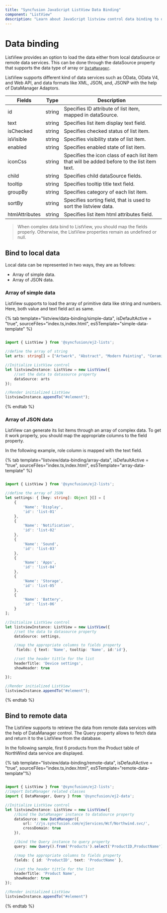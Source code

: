 ```yaml
---
title: "Syncfusion JavaScript ListView Data Binding"
component: "ListView"
description: "Learn about JavaScript listview control data binding to display the list of items from the local array/JSON data or server-side data source using DataManager."
---
```


# Data binding

ListView provides an option to load the data either from local dataSource or remote data services. This can be done through the dataSource property that supports the data type of array or [`DataManager`](../api/data/dataManager/).

ListView supports different kind of data services such as OData, OData V4, and Web API, and data formats like XML, JSON, and, JSONP with the help of DataManager Adaptors.

| Fields | Type | Description |
|------|------|-------------|
| id | string | Specifies ID attribute of list item, mapped in dataSource. |
| text | string | Specifies list item display text field. |
| isChecked | string | Specifies checked status of list item. |
| isVisible | string | Specifies visibility state of list item. |
| enabled | string | Specifies enabled state of list item. |
| iconCss | string | Specifies the icon class of each list item that will be added before to the list item text. |
| child | string | Specifies child dataSource fields. |
| tooltip | string | Specifies tooltip title text field. |
| groupBy | string | Specifies category of each list item. |
| sortBy | string | Specifies sorting field, that is used to sort the listview data. |
| htmlAttributes | string | Specifies list item html attributes field. |

> When complex data bind to ListView, you should map the fields properly. Otherwise, the ListView properties remain as undefined or null.

## Bind to local data

Local data can be represented in two ways, they are as follows:

* Array of simple data.
* Array of JSON data.

### Array of simple data

ListView supports to load the array of primitive data like string and numbers. Here, both value and text field act as same.

{% tab template="listview/data-binding/simple-data", isDefaultActive = "true", sourceFiles="index.ts,index.html", es5Template="simple-data-template" %}

```typescript

import { ListView } from '@syncfusion/ej2-lists';

//define the array of string
let arts: string[] = ["Artwork", "Abstract", "Modern Painting", "Ceramics", "Animation Art", "Oil Painting"];

//Initialize ListView control
let listviewInstance: ListView = new ListView({
    //set the data to datasource property
    dataSource: arts
});

//Render initialized ListView
listviewInstance.appendTo("#element");

```

{% endtab %}

### Array of JSON data

ListView can generate its list items through an array of complex data. To get it work properly, you should map the appropriate columns to the field property.

In the following example, role column is mapped with the text field.

{% tab template="listview/data-binding/array-data", isDefaultActive = "true", sourceFiles="index.ts,index.html", es5Template="array-data-template" %}

```typescript

import { ListView } from '@syncfusion/ej2-lists';

//define the array of JSON
let settings: { [key: string]: Object }[] = [
    {
        'Name': 'Display',
        'id': 'list-01'
    },
    {
        'Name': 'Notification',
        'id': 'list-02'
    },
    {
        'Name': 'Sound',
        'id': 'list-03'
    },
    {
        'Name': 'Apps',
        'id': 'list-04'
    },
    {
        'Name': 'Storage',
        'id': 'list-05'
    },
    {
        'Name': 'Battery',
        'id': 'list-06'
    }
];

//Initialize ListView control
let listviewInstance: ListView = new ListView({
    //set the data to datasource property
    dataSource: settings,

    //map the appropriate columns to fields property
     fields: { text: 'Name', tooltip: 'Name', id:'id'},

    //set the header tittle for the list
    headerTitle: 'Device settings',
    showHeader: true

});

//Render initialized ListView
listviewInstance.appendTo("#element");

```

{% endtab %}

## Bind to remote data

The ListView supports to retrieve the data from remote data services with the help of DataManager control. The Query property allows to fetch data and return it to the ListView from the database.

In the following sample, first 6 products from the Product table of NorthWind data service are displayed.

{% tab template="listview/data-binding/remote-data", isDefaultActive = "true", sourceFiles="index.ts,index.html", es5Template="remote-data-template"%}

```typescript

import { ListView } from '@syncfusion/ej2-lists';
//import DataManager related classes
import { DataManager, Query } from '@syncfusion/ej2-data';

//Initialize ListView control
let listviewInstance: ListView = new ListView({
    //bind the DataManager instance to dataSource property
    dataSource: new DataManager({
        url: '//js.syncfusion.com/ejServices/Wcf/Northwind.svc/',
        crossDomain: true
    }),

    //bind the Query instance to query property
    query: new Query().from('Products').select('ProductID,ProductName').take(6),

    //map the appropriate columns to fields property
    fields: { id: 'ProductID', text: 'ProductName' },

    //set the header tittle for the list
    headerTitle: 'Product Name',
    showHeader: true
});

//Render initialized ListView
listviewInstance.appendTo("#element")

```

{% endtab %}

